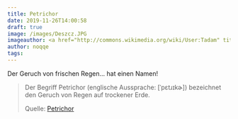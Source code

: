 ```yaml
---
title: Petrichor
date: 2019-11-26T14:00:58
draft: true
image: /images/Deszcz.JPG
imageauthor: <a href="http://commons.wikimedia.org/wiki/User:Tadam" title="User:Tadam">Tadam</a>
author: noqqe
tags:
---
```


Der Geruch von frischen Regen... hat einen Namen!

> Der Begriff Petrichor (englische Aussprache: [ˈpɛtɹɪkɚ]) bezeichnet den
> Geruch von Regen auf trockener Erde.
>
> Quelle: [Petrichor](https://de.m.wikipedia.org/wiki/Petrichor)
